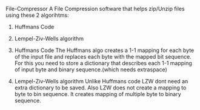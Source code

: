 File-Compressor
A File Compression software that helps zip/Unzip files using these 2 algorihtms:

1) Huffmans Code
2) Lempel-Ziv-Wells algorithm

1) Huffmans Code
The Huffmans algo creates a 1-1 mapping for each byte of the input file and replaces each byte with the mapped bit sequence. For this you need to store a dictionary that describes each 1-1 mapping of input byte and binary sequence.(which needs extraspace)

2) Lempel-Ziv-Wells algorithm 
Unlike Huffmans code LZW dont need an extra dictionary to be saved. Also LZW does not create a mapping to byte to bin sequence. It creates mapping of multiple byte to binary sequence.

